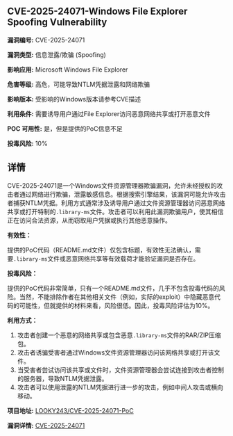 ## CVE-2025-24071-Windows File Explorer Spoofing Vulnerability

**漏洞编号:** CVE-2025-24071

**漏洞类型:** 信息泄露/欺骗 (Spoofing)

**影响应用:** Microsoft Windows File Explorer

**危害等级:** 高危，可能导致NTLM凭据泄露和网络欺骗

**影响版本:** 受影响的Windows版本请参考CVE描述

**利用条件:** 需要诱导用户通过File Explorer访问恶意网络共享或打开恶意文件

**POC 可用性:** 是，但是提供的PoC信息不足

**投毒风险:** 10%

## 详情

CVE-2025-24071是一个Windows文件资源管理器欺骗漏洞，允许未经授权的攻击者通过网络进行欺骗，泄露敏感信息。根据搜索引擎结果，该漏洞可能允许攻击者捕获NTLM凭据。利用方式通常涉及诱导用户通过文件资源管理器访问恶意网络共享或打开特制的`.library-ms`文件。攻击者可以利用此漏洞欺骗用户，使其相信正在访问合法资源，从而窃取用户凭据或执行其他恶意操作。

**有效性：**

提供的PoC代码（README.md文件）仅包含标题，有效性无法确认，需要`.library-ms`文件或恶意网络共享等有效载荷才能验证漏洞是否存在。

**投毒风险：**

提供的PoC代码非常简单，只有一个README.md文件，几乎不包含投毒代码的风险。当然，不能排除作者在其他相关文件（例如，实际的exploit）中隐藏恶意代码的可能性，但就提供的材料来看，风险很低。因此，投毒风险评估为10%。

**利用方式：**

1.  攻击者创建一个恶意的网络共享或包含恶意`.library-ms`文件的RAR/ZIP压缩包。
2.  攻击者诱骗受害者通过Windows文件资源管理器访问该网络共享或打开该文件。
3.  当受害者尝试访问该共享或文件时，文件资源管理器会尝试连接到攻击者控制的服务器，导致NTLM凭据泄露。
4.  攻击者可以使用泄露的NTLM凭据进行进一步的攻击，例如中间人攻击或横向移动。

**项目地址:** [LOOKY243/CVE-2025-24071-PoC](https://github.com/LOOKY243/CVE-2025-24071-PoC)

**漏洞详情:** [CVE-2025-24071](https://nvd.nist.gov/vuln/detail/CVE-2025-24071)